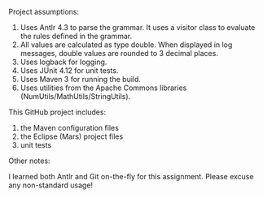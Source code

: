 Project assumptions:

1) Uses Antlr 4.3 to parse the grammar. It uses a visitor class to evaluate the rules defined in the grammar.
2) All values are calculated as type double. When displayed in log messages, double values are rounded to 3 decimal places.
3) Uses logback for logging.
4) Uses JUnit 4.12 for unit tests.
5) Uses Maven 3 for running the build.
6) Uses utilities from the Apache Commons libraries (NumUtils/MathUtils/StringUtils).

This GitHub project includes:

1) the Maven configuration files
2) the Eclipse (Mars) project files
3) unit tests

Other notes:

I learned both Antlr and Git on-the-fly for this assignment. Please excuse any non-standard usage!
